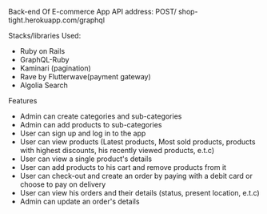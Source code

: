 Back-end Of E-commerce App
API address: POST/ shop-tight.herokuapp.com/graphql

Stacks/libraries Used:
- Ruby on Rails
- GraphQL-Ruby
- Kaminari (pagination)
- Rave by Flutterwave(payment gateway)
- Algolia Search

Features
- Admin can create categories and sub-categories
- Admin can add products to sub-categories
- User can sign up and log in to the app
- User can view products (Latest products, Most sold products, products with highest discounts, his recently viewed products, e.t.c)
- User can view a single product's details
- User can add products to his cart and remove products from it
- User can check-out and create an order by paying with a debit card or choose to pay on delivery
- User can view his orders and their details (status, present location, e.t.c)
- Admin can update an order's details
